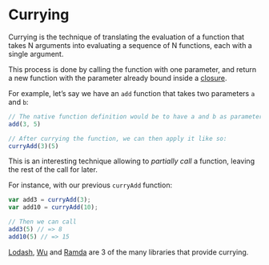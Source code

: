 # Currying

Currying is the technique of translating the evaluation of a function that takes N arguments into evaluating a sequence of N functions, each with a single argument.

This process is done by calling the function with one parameter, and return a new function with the parameter already bound inside a [closure](CLOSURE.md).

For example, let’s say we have an `add` function that takes two parameters `a` and `b`:

```js
// The native function definition would be to have a and b as parameters:
add(3, 5)

// After currying the function, we can then apply it like so:
curryAdd(3)(5)
```

This is an interesting technique allowing to *partially call* a function, leaving the rest of the call for later.

For instance, with our previous `curryAdd` function:

```js
var add3 = curryAdd(3);
var add10 = curryAdd(10);

// Then we can call
add3(5) // => 8
add10(5) // => 15
```


[Lodash](https://lodash.com/docs#curry), [Wu](https://fitzgen.github.io/wu.js/#curryable) and [Ramda](http://ramdajs.com/docs/#curry) are 3 of the many libraries that provide currying.
